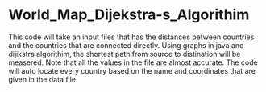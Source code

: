 # World_Map_Dijekstra-s_Algorithim
This code will take an input files that has the distances between countries and the countries that are connected directly. Using graphs in java and dijikstra algorithim, the shortest path from source to distination will be measered. Note that all the values in the file are almost accurate. The code will auto locate every country based on the name and coordinates that are given in the data file.
